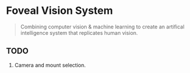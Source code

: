# Foveal Vision System
> Combining computer vision & machine learning to create an artifical intelligence system that replicates human vision.
## TODO
1. Camera and mount selection.

